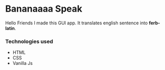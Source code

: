 # Bananaaaa Speak

Hello Friends I made this GUI app. It translates english sentence into <strong>ferb-latin</strong>.

<h3>Technologies used</h3>
<ul>
<li>HTML</li>
<li>CSS</li>
<li>Vanilla Js</li>
</ul>
